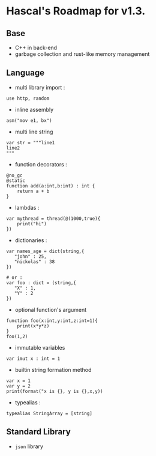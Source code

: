 # Hascal's Roadmap for v1.3.

## Base
- C++ in back-end
- garbage collection and rust-like memory management

## Language
- multi library import :
```
use http, random
```

- inline assembly
```
asm("mov e1, bx")
```

- multi line string
``` 
var str = """line1
line2
"""
```

- function decorators :
```
@no_gc
@static
function add(a:int,b:int) : int {
    return a + b
}
```
- lambdas :
```
var mythread = thread(@(1000,true){
    print("hi")
})
```

- dictionaries :
```
var names_age = dict(string,{
   "john" : 25,
   "nickolas" : 38
})

# or :
var foo : dict = (string,{
   "X" : 1,
   "Y" : 2
})
```

- optional function's argument
```
function foo(x:int,y:int,z:int=1){
    print(x*y*z)
}
foo(1,2)
```

- immutable variables
```
var imut x : int = 1
```

- builtin string formation method
```
var x = 1
var y = 2
print(format("x is {}, y is {},x,y))
```

- typealias :
```
typealias StringArray = [string]
```
## Standard Library
- `json` library
